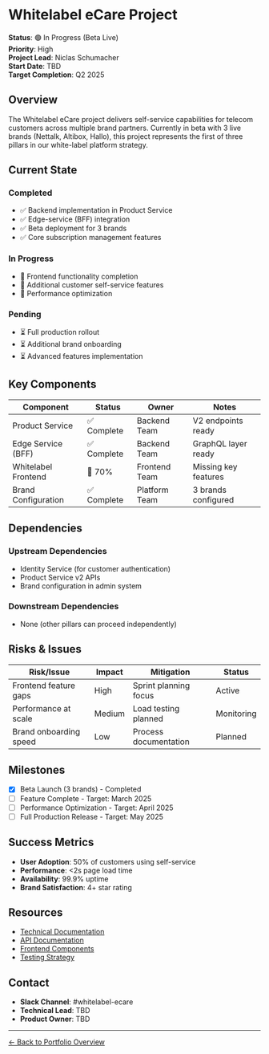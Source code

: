 # Whitelabel eCare Project

**Status**: 🟢 In Progress (Beta Live)  
**Priority**: High  
**Project Lead**: Niclas Schumacher  
**Start Date**: TBD  
**Target Completion**: Q2 2025

## Overview

The Whitelabel eCare project delivers self-service capabilities for telecom customers across multiple brand partners. Currently in beta with 3 live brands (Nettalk, Altibox, Hallo), this project represents the first of three pillars in our white-label platform strategy.

## Current State

### Completed
- ✅ Backend implementation in Product Service
- ✅ Edge-service (BFF) integration
- ✅ Beta deployment for 3 brands
- ✅ Core subscription management features

### In Progress
- 🔄 Frontend functionality completion
- 🔄 Additional customer self-service features
- 🔄 Performance optimization

### Pending
- ⏳ Full production rollout
- ⏳ Additional brand onboarding
- ⏳ Advanced features implementation

## Key Components

| Component | Status | Owner | Notes |
|-----------|--------|-------|-------|
| Product Service | ✅ Complete | Backend Team | V2 endpoints ready |
| Edge Service (BFF) | ✅ Complete | Backend Team | GraphQL layer ready |
| Whitelabel Frontend | 🔄 70% | Frontend Team | Missing key features |
| Brand Configuration | ✅ Complete | Platform Team | 3 brands configured |

## Dependencies

### Upstream Dependencies
- Identity Service (for customer authentication)
- Product Service v2 APIs
- Brand configuration in admin system

### Downstream Dependencies
- None (other pillars can proceed independently)

## Risks & Issues

| Risk/Issue | Impact | Mitigation | Status |
|------------|--------|------------|---------|
| Frontend feature gaps | High | Sprint planning focus | Active |
| Performance at scale | Medium | Load testing planned | Monitoring |
| Brand onboarding speed | Low | Process documentation | Planned |

## Milestones

- [x] Beta Launch (3 brands) - Completed
- [ ] Feature Complete - Target: March 2025
- [ ] Performance Optimization - Target: April 2025
- [ ] Full Production Release - Target: May 2025

## Success Metrics

- **User Adoption**: 50% of customers using self-service
- **Performance**: <2s page load time
- **Availability**: 99.9% uptime
- **Brand Satisfaction**: 4+ star rating

## Resources

- [Technical Documentation](./docs/technical-spec.md)
- [API Documentation](./docs/api-spec.md)
- [Frontend Components](./docs/frontend-components.md)
- [Testing Strategy](./docs/testing-strategy.md)

## Contact

- **Slack Channel**: #whitelabel-ecare
- **Technical Lead**: TBD
- **Product Owner**: TBD

---

[← Back to Portfolio Overview](../../README.md)